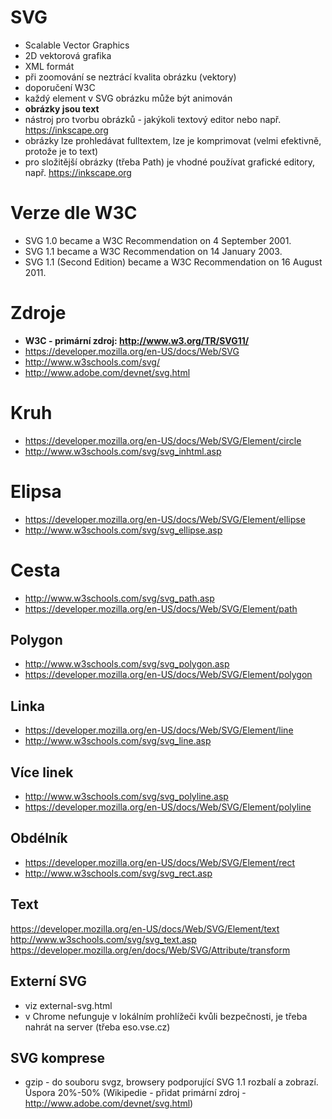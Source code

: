 # SVG

* Scalable Vector Graphics
* 2D vektorová grafika
* XML formát
* při zoomování se neztrácí kvalita obrázku (vektory)
* doporučení W3C
* každý element v SVG obrázku může být animován
* **obrázky jsou text**
* nástroj pro tvorbu obrázků - jakýkoli textový editor nebo např. https://inkscape.org
* obrázky lze prohledávat fulltextem, lze je komprimovat (velmi efektivně, protože je to text)
* pro složitější obrázky (třeba Path) je vhodné používat grafické editory, např. https://inkscape.org


# Verze dle W3C

* SVG 1.0 became a W3C Recommendation on 4 September 2001.
* SVG 1.1 became a W3C Recommendation on 14 January 2003.
* SVG 1.1 (Second Edition) became a W3C Recommendation on 16 August 2011.


# Zdroje

* **W3C - primární zdroj: http://www.w3.org/TR/SVG11/**
* https://developer.mozilla.org/en-US/docs/Web/SVG
* http://www.w3schools.com/svg/
* http://www.adobe.com/devnet/svg.html

# Kruh

* https://developer.mozilla.org/en-US/docs/Web/SVG/Element/circle
* http://www.w3schools.com/svg/svg_inhtml.asp


# Elipsa

* https://developer.mozilla.org/en-US/docs/Web/SVG/Element/ellipse
* http://www.w3schools.com/svg/svg_ellipse.asp

# Cesta

* http://www.w3schools.com/svg/svg_path.asp
* https://developer.mozilla.org/en-US/docs/Web/SVG/Element/path
		
## Polygon
* http://www.w3schools.com/svg/svg_polygon.asp
* https://developer.mozilla.org/en-US/docs/Web/SVG/Element/polygon


## Linka
* https://developer.mozilla.org/en-US/docs/Web/SVG/Element/line
* http://www.w3schools.com/svg/svg_line.asp

## Více linek

* http://www.w3schools.com/svg/svg_polyline.asp
* https://developer.mozilla.org/en-US/docs/Web/SVG/Element/polyline

## Obdélník

* https://developer.mozilla.org/en-US/docs/Web/SVG/Element/rect
* http://www.w3schools.com/svg/svg_rect.asp
	
## Text
	
https://developer.mozilla.org/en-US/docs/Web/SVG/Element/text
http://www.w3schools.com/svg/svg_text.asp
https://developer.mozilla.org/en/docs/Web/SVG/Attribute/transform

## Externí SVG

* viz external-svg.html
* v Chrome nefunguje v lokálním prohlížeči kvůli bezpečnosti, je třeba nahrát na server (třeba eso.vse.cz)


## SVG komprese

* gzip - do souboru svgz, browsery podporující SVG 1.1 rozbalí a zobrazí. Úspora 20%-50% (Wikipedie - přidat primární zdroj - http://www.adobe.com/devnet/svg.html)